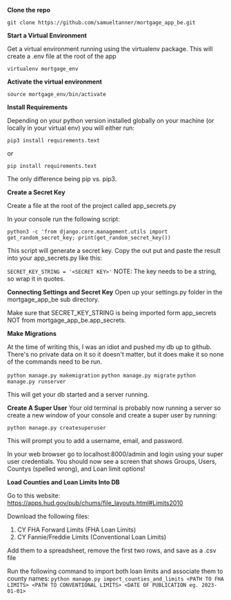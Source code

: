 **Clone the repo**

`git clone https://github.com/samueltanner/mortgage_app_be.git`

**Start a Virtual Environment**

Get a virtual environment running using the virtualenv package. This will create a .env file at the root of the app

`virtualenv mortgage_env`

**Activate the virtual environment**

`source mortgage_env/bin/activate`

**Install Requirements**

Depending on your python version installed globally on your machine (or locally in your virtual env) you will either run:

`pip3 install requirements.text`

or

`pip install requirements.text`

The only difference being pip vs. pip3.

**Create a Secret Key**

Create a file at the root of the project called app_secrets.py

In your console run the following script:

`python3 -c 'from django.core.management.utils import get_random_secret_key; print(get_random_secret_key())`

This script will generate a secret key. Copy the out put and paste the result into your app_secrets.py like this:

`SECRET_KEY_STRING = '<SECRET KEY>'`
NOTE: The key needs to be a string, so wrap it in quotes.

**Connecting Settings and Secret Key**
Open up your settings.py folder in the mortgage_app_be sub directory.

Make sure that SECRET_KEY_STRING is being imported form app_secrets NOT from mortgage_app_be.app_secrets.

**Make Migrations**

At the time of writing this, I was an idiot and pushed my db up to github. There's no private data on it so it doesn't matter, but it does make it so none of the commands need to be run. 

`python manage.py makemigration`
`python manage.py migrate`
`python manage.py runserver`

This will get your db started and a server running.

**Create A Super User**
Your old terminal is probably now running a server so create a new window of your console and create a super user by running:

`python manage.py createsuperuser`

This will prompt you to add a username, email, and password.

In your web browser go to localhost:8000/admin and login using your super user credentials. You should now see a screen that shows Groups, Users, Countys (spelled wrong), and Loan limit options!

**Load Counties and Loan Limits Into DB**

Go to this website: https://apps.hud.gov/pub/chums/file_layouts.html#Limits2010

Download the following files:
 1. CY<current year> FHA Forward Limits (FHA Loan Limits)
 2. CY<current year> Fannie/Freddie Limits (Conventional Loan Limits)

Add them to a spreadsheet, remove the first two rows, and save as a .csv file

Run the following command to import both loan limits and associate them to county names:
`python manage.py import_counties_and_limits <PATH TO FHA LIMITS> <PATH TO CONVENTIONAL LIMITS> <DATE OF PUBLICATION eg. 2023-01-01>`
